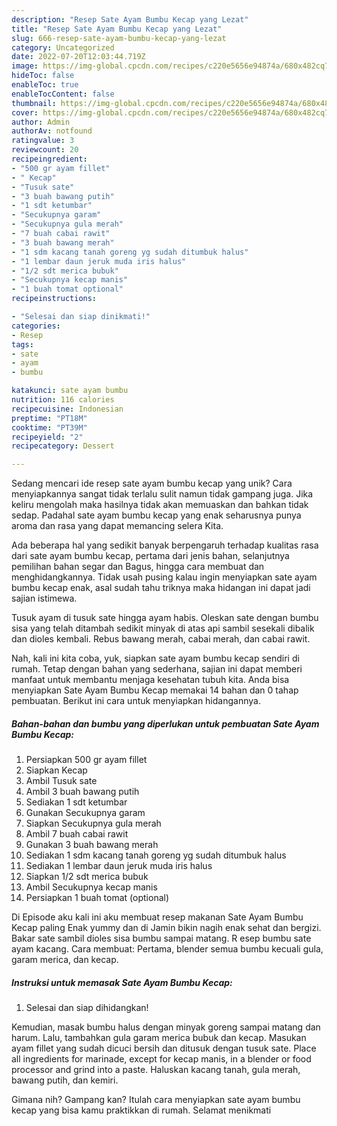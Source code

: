 ```yaml
---
description: "Resep Sate Ayam Bumbu Kecap yang Lezat"
title: "Resep Sate Ayam Bumbu Kecap yang Lezat"
slug: 666-resep-sate-ayam-bumbu-kecap-yang-lezat
category: Uncategorized
date: 2022-07-20T12:03:44.719Z
image: https://img-global.cpcdn.com/recipes/c220e5656e94874a/680x482cq70/sate-ayam-bumbu-kecap-foto-resep-utama.jpg
hideToc: false
enableToc: true
enableTocContent: false
thumbnail: https://img-global.cpcdn.com/recipes/c220e5656e94874a/680x482cq70/sate-ayam-bumbu-kecap-foto-resep-utama.jpg
cover: https://img-global.cpcdn.com/recipes/c220e5656e94874a/680x482cq70/sate-ayam-bumbu-kecap-foto-resep-utama.jpg
author: Admin
authorAv: notfound
ratingvalue: 3
reviewcount: 20
recipeingredient:
- "500 gr ayam fillet"
- " Kecap"
- "Tusuk sate"
- "3 buah bawang putih"
- "1 sdt ketumbar"
- "Secukupnya garam"
- "Secukupnya gula merah"
- "7 buah cabai rawit"
- "3 buah bawang merah"
- "1 sdm kacang tanah goreng yg sudah ditumbuk halus"
- "1 lembar daun jeruk muda iris halus"
- "1/2 sdt merica bubuk"
- "Secukupnya kecap manis"
- "1 buah tomat optional"
recipeinstructions:

- "Selesai dan siap dinikmati!"
categories:
- Resep
tags:
- sate
- ayam
- bumbu

katakunci: sate ayam bumbu 
nutrition: 116 calories
recipecuisine: Indonesian
preptime: "PT18M"
cooktime: "PT39M"
recipeyield: "2"
recipecategory: Dessert

---
```





Sedang mencari ide resep sate ayam bumbu kecap yang unik? Cara menyiapkannya sangat tidak terlalu sulit namun tidak gampang juga. Jika keliru mengolah maka hasilnya tidak akan memuaskan dan bahkan tidak sedap. Padahal sate ayam bumbu kecap yang enak seharusnya punya aroma dan rasa yang dapat memancing selera Kita.





Ada beberapa hal yang sedikit banyak berpengaruh terhadap kualitas rasa dari sate ayam bumbu kecap, pertama dari jenis bahan, selanjutnya pemilihan bahan segar dan Bagus, hingga cara membuat dan menghidangkannya. Tidak usah pusing kalau ingin menyiapkan sate ayam bumbu kecap enak,      asal sudah tahu triknya maka hidangan ini dapat jadi sajian istimewa.














Tusuk ayam di tusuk sate hingga ayam habis. Oleskan sate dengan bumbu sisa yang telah ditambah sedikit minyak di atas api sambil sesekali dibalik dan dioles kembali. Rebus bawang merah, cabai merah, dan cabai rawit.






Nah, kali ini kita coba, yuk, siapkan sate ayam bumbu kecap sendiri di rumah. Tetap dengan bahan yang sederhana, sajian ini dapat memberi manfaat untuk membantu menjaga kesehatan tubuh kita. Anda bisa menyiapkan Sate Ayam Bumbu Kecap memakai 14 bahan dan 0 tahap pembuatan. Berikut ini cara untuk menyiapkan hidangannya.

<!--inarticleads1-->

##### Bahan-bahan dan bumbu yang diperlukan untuk pembuatan Sate Ayam Bumbu Kecap:

1. Persiapkan 500 gr ayam fillet
1. Siapkan  Kecap
1. Ambil Tusuk sate
1. Ambil 3 buah bawang putih
1. Sediakan 1 sdt ketumbar
1. Gunakan Secukupnya garam
1. Siapkan Secukupnya gula merah
1. Ambil 7 buah cabai rawit
1. Gunakan 3 buah bawang merah
1. Sediakan 1 sdm kacang tanah goreng yg sudah ditumbuk halus
1. Sediakan 1 lembar daun jeruk muda iris halus
1. Siapkan 1/2 sdt merica bubuk
1. Ambil Secukupnya kecap manis
1. Persiapkan 1 buah tomat (optional)


Di Episode aku kali ini aku membuat resep makanan Sate Ayam Bumbu Kecap paling Enak yummy dan di Jamin bikin nagih enak sehat dan bergizi. Bakar sate sambil dioles sisa bumbu sampai matang. R esep bumbu sate ayam kacang. Cara membuat: Pertama, blender semua bumbu kecuali gula, garam merica, dan kecap. 

<!--inarticleads2-->

##### Instruksi untuk memasak Sate Ayam Bumbu Kecap:


1. Selesai dan siap dihidangkan!

Kemudian, masak bumbu halus dengan minyak goreng sampai matang dan harum. Lalu, tambahkan gula garam merica bubuk dan kecap. Masukan ayam fillet yang sudah dicuci bersih dan ditusuk dengan tusuk sate. Place all ingredients for marinade, except for kecap manis, in a blender or food processor and grind into a paste. Haluskan kacang tanah, gula merah, bawang putih, dan kemiri. 

Gimana nih? Gampang kan? Itulah cara menyiapkan sate ayam bumbu kecap yang bisa kamu praktikkan di rumah. Selamat menikmati

